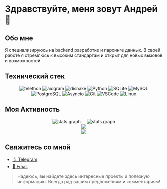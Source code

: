 # Здравствуйте, меня зовут Андрей 👋

## Обо мне
Я специализируюсь на backend разработке и парсинге данных. В своей работе я стремлюсь к высоким стандартам и открыт для новых вызовов и возможностей.

## Технический стек
<div align="center">

   ![telethon](https://img.shields.io/badge/telethon-0082C8?style=for-the-badge&logo=telegram&logoColor=white)
   ![aiogram](https://img.shields.io/badge/aiogram-0082C8?style=for-the-badge&logo=telegram&logoColor=white)
   ![disnake](https://img.shields.io/badge/disnake-5865F2?style=for-the-badge&logo=discord&logoColor=white)
   ![Python](https://img.shields.io/badge/Python-3776AB?style=for-the-badge&logo=python&logoColor=white)
   ![SQLite](https://img.shields.io/badge/SQLite-003B57?style=for-the-badge&logo=sqlite&logoColor=white)
   ![MySQL](https://img.shields.io/badge/MySQL-4479A1?style=for-the-badge&logo=mysql&logoColor=white)
   ![PostgreSQL](https://img.shields.io/badge/PostgreSQL-336791?style=for-the-badge&logo=postgresql&logoColor=white)
   ![Asyncio](https://img.shields.io/badge/Asyncio-4B8BBE?style=for-the-badge&logo=python&logoColor=white)
   ![Git](https://img.shields.io/badge/Git-F05032?style=for-the-badge&logo=git&logoColor=white)
   ![VSCode](https://img.shields.io/badge/VSCode-007ACC?style=for-the-badge&logo=visual-studio-code&logoColor=white)
   ![Linux](https://img.shields.io/badge/Linux-FCC624?style=for-the-badge&logo=linux&logoColor=black)
</div>

## Моя Активность

<div align="center" style="display: flex; justify-content: center; gap: 20px;">
  <img src="https://github-readme-stats.vercel.app/api?username=FlacSy&hide_title=false&hide_rank=false&show_icons=true&include_all_commits=true&count_private=true&disable_animations=false&theme=dracula&locale=en&hide_border=false&order=1" alt="stats graph"/>
  <img src="https://github-readme-stats.vercel.app/api/top-langs?username=FlacSy&hide_title=false&hide_rank=false&show_icons=true&include_all_commits=false&count_private=false&disable_animations=false&theme=dracula&locale=en&hide_border=false&order=1" alt="stats graph"/>
</div>


<div align="center">
  <img src="https://profile-counter.glitch.me/FlacSy/count.svg?"  />
</div>
<div align="center">
  <img src="https://github-profile-trophy.vercel.app/?username=FlacSy&column=3&margin-w=15&margin-h=15&theme=juicyfresh"  />
</div>

## Свяжитесь со мной
- [🖇️ Telegram](https://t.me/flacsy)
- [📧 Email](flacsy.x@gmail.com)

> Надеюсь, вы найдете здесь интересные проекты и полезную информацию. Всегда рад вашим предложениям и комментариям!
